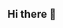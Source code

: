 ## Hi there 👋

<!--
**Symbiote07/Symbiote07** is a ✨ _special_ ✨ repository because its `README.md` (this file) appears on your GitHub profile.
<img src="https://raw.githubusercontent.com/devSouvik/devSouvik/master/gif3.gif ">
Everyday, I get to create awesome experiences and engage with the vibrant github developers community. 
Ai enthusiast, aim to be an Ai engineer.
🔭   I’m currently learning Android Development,Flutter Application Development and 3D Animation.
🤔   Exploring new technologies and developing software solutions and quick hacks.
🎓   Studying Computer Science, computer programming and Mathematics.
💼   front-end web developer.
🌱   Enthusiast in cyber Security and Artificial Intelligence .
✍️   Watching Anime and trying out latest design trends as hobbies/side hustles.
☕   I belive, a perfect cup of coffee can be the ultimate solution for any stress.

Here are some ideas to get you started:

- 🔭 I’m currently a Student...
- 🌱 I’m currently learning Artificial intelligence and Machine Learning.....
- 👯 I’m looking to collaborate on lot more project for my Career growth ...
- 🤔 I’m looking for help with my ongoing projects ...
- 💬 Ask me about ...
- 📫 How to reach me: via linkedin- https://www.linkedin.com/in/aryan-shukla-092516283?utm_source=share&utm_campaign=share_via&utm_content=profile&utm_medium=android_app
- 😄 Pronouns: he/him
- ⚡ Fun fact: I'm still Learning 
-->
